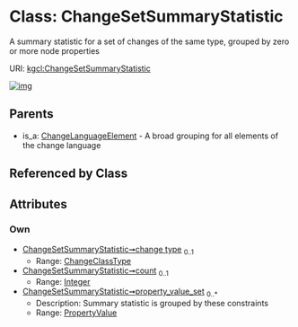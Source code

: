 
# Class: ChangeSetSummaryStatistic


A summary statistic for a set of changes of the same type, grouped by zero or more node properties

URI: [kgcl:ChangeSetSummaryStatistic](http://w3id.org/kgcl/ChangeSetSummaryStatistic)


[![img](https://yuml.me/diagram/nofunky;dir:TB/class/[PropertyValue],[PropertyValue]<property_value_set%200..*-++[ChangeSetSummaryStatistic&#124;change_type:ChangeClassType%20%3F;count:integer%20%3F],[ChangeLanguageElement]^-[ChangeSetSummaryStatistic],[ChangeLanguageElement])](https://yuml.me/diagram/nofunky;dir:TB/class/[PropertyValue],[PropertyValue]<property_value_set%200..*-++[ChangeSetSummaryStatistic&#124;change_type:ChangeClassType%20%3F;count:integer%20%3F],[ChangeLanguageElement]^-[ChangeSetSummaryStatistic],[ChangeLanguageElement])

## Parents

 *  is_a: [ChangeLanguageElement](ChangeLanguageElement.md) - A broad grouping for all elements of the change language

## Referenced by Class


## Attributes


### Own

 * [ChangeSetSummaryStatistic➞change type](ChangeSetSummaryStatistic_change_type.md)  <sub>0..1</sub>
     * Range: [ChangeClassType](types/ChangeClassType.md)
 * [ChangeSetSummaryStatistic➞count](ChangeSetSummaryStatistic_count.md)  <sub>0..1</sub>
     * Range: [Integer](types/Integer.md)
 * [ChangeSetSummaryStatistic➞property_value_set](ChangeSetSummaryStatistic_property_value_set.md)  <sub>0..\*</sub>
     * Description: Summary statistic is grouped by these constraints
     * Range: [PropertyValue](PropertyValue.md)
